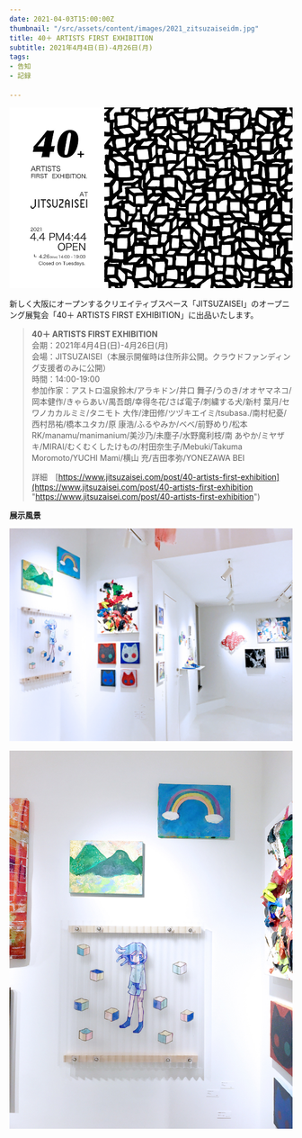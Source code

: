```yaml
---
date: 2021-04-03T15:00:00Z
thumbnail: "/src/assets/content/images/2021_zitsuzaiseidm.jpg"
title: 40＋ ARTISTS FIRST EXHIBITION
subtitle: 2021年4月4日(日)-4月26日(月)
tags:
- 告知
- 記録

---
```

![](/src/assets/content/images/2021_zitsuzaiseidm.jpg)

新しく大阪にオープンするクリエイティブスペース「JITSUZAISEI」のオープニング展覧会「40＋ ARTISTS FIRST EXHIBITION」に出品いたします。

> **40＋ ARTISTS FIRST EXHIBITION**  
> 会期：2021年4月4日(日)-4月26日(月)  
> 会場：JITSUZAISEI（本展示開催時は住所非公開。クラウドファンディング支援者のみに公開）  
> 時間：14:00-19:00  
> 参加作家：アストロ温泉鈴木/アラキドン/井口 舞子/うのき/オオヤマネコ/岡本健作/きゃらあい/禺吾朗/幸得冬花/さば電子/刺繍する犬/新村 葉月/セワノカカルミミ/タニモト 大作/津田修/ツヅキエイミ/tsubasa./南村杞憂/西村昂祐/橋本ユタカ/原 康浩/ふるやみか/ベベ/前野めり/松本RK/manamu/manimanium/美沙乃/未塵子/水野魔利枝/南 あやか/ミヤザキ/MIRAI/むくむくしたけもの/村田奈生子/Mebuki/Takuma Moromoto/YUCHI Mami/​横山 充/吉田孝弥/​YONEZAWA BEI
>
> 詳細　[https://www.jitsuzaisei.com/post/40-artists-first-exhibition](https://www.jitsuzaisei.com/post/40-artists-first-exhibition "https://www.jitsuzaisei.com/post/40-artists-first-exhibition")

**展示風景**

![](/src/assets/content/images/2021_zitsuzaisei1.jpg)

![](/src/assets/content/images/2021_zitsuzaise2.jpg)